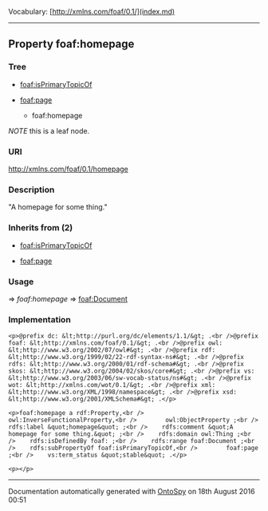 Vocabulary: [http://xmlns.com/foaf/0.1/](index.md) 



---	
	




    


## Property foaf:homepage


### Tree


* [foaf:isPrimaryTopicOf](prop-41-foafisprimarytopicof.md)

* [foaf:page](prop-57-foafpage.md)

    * foaf:homepage





*NOTE* this is a leaf node.


### URI
http://xmlns.com/foaf/0.1/homepage

### Description
&quot;A homepage for some thing.&quot;


### Inherits from (2)

- [foaf:isPrimaryTopicOf](prop-41-foafisprimarytopicof.md)

- [foaf:page](prop-57-foafpage.md)




### Usage


[](.md) 
=&gt;&nbsp;_foaf:homepage_&nbsp;=&gt;&nbsp;[foaf:Document](class-5-foafdocument.md)

### Implementation
```
<p>@prefix dc: &lt;http://purl.org/dc/elements/1.1/&gt; .<br />@prefix foaf: &lt;http://xmlns.com/foaf/0.1/&gt; .<br />@prefix owl: &lt;http://www.w3.org/2002/07/owl#&gt; .<br />@prefix rdf: &lt;http://www.w3.org/1999/02/22-rdf-syntax-ns#&gt; .<br />@prefix rdfs: &lt;http://www.w3.org/2000/01/rdf-schema#&gt; .<br />@prefix skos: &lt;http://www.w3.org/2004/02/skos/core#&gt; .<br />@prefix vs: &lt;http://www.w3.org/2003/06/sw-vocab-status/ns#&gt; .<br />@prefix wot: &lt;http://xmlns.com/wot/0.1/&gt; .<br />@prefix xml: &lt;http://www.w3.org/XML/1998/namespace&gt; .<br />@prefix xsd: &lt;http://www.w3.org/2001/XMLSchema#&gt; .</p>

<p>foaf:homepage a rdf:Property,<br />        owl:InverseFunctionalProperty,<br />        owl:ObjectProperty ;<br />    rdfs:label &quot;homepage&quot; ;<br />    rdfs:comment &quot;A homepage for some thing.&quot; ;<br />    rdfs:domain owl:Thing ;<br />    rdfs:isDefinedBy foaf: ;<br />    rdfs:range foaf:Document ;<br />    rdfs:subPropertyOf foaf:isPrimaryTopicOf,<br />        foaf:page ;<br />    vs:term_status &quot;stable&quot; .</p>

<p></p>
```










---

Documentation automatically generated with [OntoSpy](http://ontospy.readthedocs.org/ "Open") on 18th August 2016 00:51